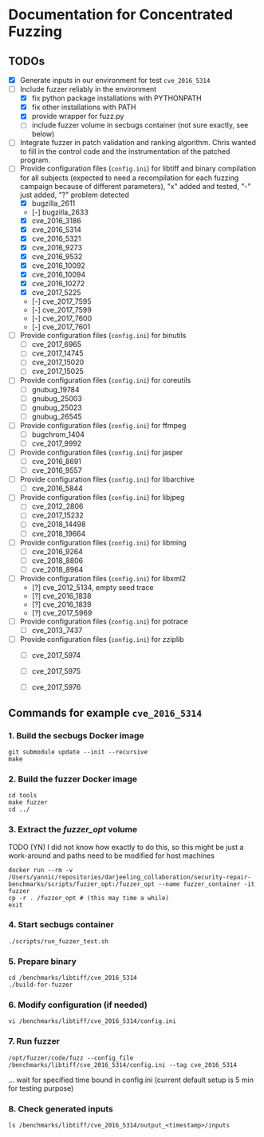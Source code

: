# Documentation for Concentrated Fuzzing

## TODOs
- [X] Generate inputs in our environment for test `cve_2016_5314`
- [ ] Include fuzzer reliably in the environment
	- [X] fix python package installations with PYTHONPATH
 	- [X] fix other installations with PATH
 	- [X] provide wrapper for fuzz.py
 	- [ ] include fuzzer volume in secbugs container (not sure exactly, see below)
- [ ] Integrate fuzzer in patch validation and ranking algorithm. Chris wanted to fill in the control code and the instrumentation of the patched program.
- [ ] Provide configuration files (`config.ini`) for libtiff and binary compilation for all subjects (expected to need a recompilation for each fuzzing campaign because of different parameters), "x" added and tested, "-" just added, "?" problem detected
	- [X] bugzilla_2611
	- [-] bugzilla_2633
	- [X] cve_2016_3186
	- [X] cve_2016_5314
	- [X] cve_2016_5321
	- [X] cve_2016_9273
	- [X] cve_2016_9532
	- [X] cve_2016_10092
	- [X] cve_2016_10094
	- [X] cve_2016_10272
	- [X] cve_2017_5225
	- [-] cve_2017_7595
	- [-] cve_2017_7599
	- [-] cve_2017_7600
	- [-] cve_2017_7601
- [ ] Provide configuration files (`config.ini`) for binutils
	- [ ] cve_2017_6965
	- [ ] cve_2017_14745
	- [ ] cve_2017_15020
	- [ ] cve_2017_15025
- [ ] Provide configuration files (`config.ini`) for coreutils
	- [ ] gnubug_19784
	- [ ] gnubug_25003
	- [ ] gnubug_25023
	- [ ] gnubug_26545
- [ ] Provide configuration files (`config.ini`) for ffmpeg
	- [ ] bugchrom_1404
	- [ ] cve_2017_9992
- [ ] Provide configuration files (`config.ini`) for jasper
	- [ ] cve_2016_8691
	- [ ] cve_2016_9557
- [ ] Provide configuration files (`config.ini`) for libarchive
	- [ ] cve_2016_5844
- [ ] Provide configuration files (`config.ini`) for libjpeg
	- [ ] cve_2012_2806
	- [ ] cve_2017_15232
	- [ ] cve_2018_14498
	- [ ] cve_2018_19664
- [ ] Provide configuration files (`config.ini`) for libming
	- [ ] cve_2016_9264
	- [ ] cve_2018_8806
	- [ ] cve_2018_8964
- [ ] Provide configuration files (`config.ini`) for libxml2
	- [?] cve_2012_5134, empty seed trace
	- [?] cve_2016_1838
	- [?] cve_2016_1839
	- [?] cve_2017_5969
- [ ] Provide configuration files (`config.ini`) for potrace
	- [ ] cve_2013_7437
- [ ] Provide configuration files (`config.ini`) for zziplib
	- [ ] cve_2017_5974
	- [ ] cve_2017_5975
	- [ ] cve_2017_5976


## Commands for example `cve_2016_5314`


### 1. Build the secbugs Docker image

```
git submodule update --init --recursive
make
```


### 2. Build the fuzzer Docker image

```
cd tools
make fuzzer
cd ../
```


### 3. Extract the *fuzzer_opt* volume

TODO (YN) I did not know how exactly to do this, so this might be just a work-around and paths need to be modified for host machines

```
docker run --rm -v /Users/yannic/repositories/darjeeling_collaboration/security-repair-benchmarks/scripts/fuzzer_opt:/fuzzer_opt --name fuzzer_container -it fuzzer
cp -r . /fuzzer_opt # (this may time a while)
exit
```


### 4. Start secbugs container

```
./scripts/run_fuzzer_test.sh
```


### 5. Prepare binary

```
cd /benchmarks/libtiff/cve_2016_5314
./build-for-fuzzer
```


### 6. Modify configuration (if needed)

```
vi /benchmarks/libtiff/cve_2016_5314/config.ini
```

### 7. Run fuzzer

```
/opt/fuzzer/code/fuzz --config_file /benchmarks/libtiff/cve_2016_5314/config.ini --tag cve_2016_5314
```

... wait for specified time bound in config.ini (current default setup is 5 min for testing purpose)


### 8. Check generated inputs

```
ls /benchmarks/libtiff/cve_2016_5314/output_<timestamp>/inputs
```
